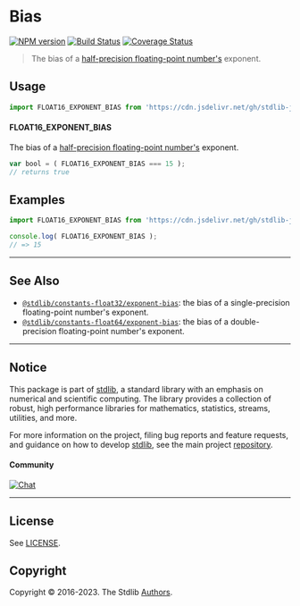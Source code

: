 <!--

@license Apache-2.0

Copyright (c) 2018 The Stdlib Authors.

Licensed under the Apache License, Version 2.0 (the "License");
you may not use this file except in compliance with the License.
You may obtain a copy of the License at

   http://www.apache.org/licenses/LICENSE-2.0

Unless required by applicable law or agreed to in writing, software
distributed under the License is distributed on an "AS IS" BASIS,
WITHOUT WARRANTIES OR CONDITIONS OF ANY KIND, either express or implied.
See the License for the specific language governing permissions and
limitations under the License.

-->

# Bias

[![NPM version][npm-image]][npm-url] [![Build Status][test-image]][test-url] [![Coverage Status][coverage-image]][coverage-url] <!-- [![dependencies][dependencies-image]][dependencies-url] -->

> The bias of a [half-precision floating-point number's][half-precision-floating-point-format] exponent.



<section class="usage">

## Usage

```javascript
import FLOAT16_EXPONENT_BIAS from 'https://cdn.jsdelivr.net/gh/stdlib-js/constants-float16-exponent-bias@deno/mod.js';
```

#### FLOAT16_EXPONENT_BIAS

The bias of a [half-precision floating-point number's][half-precision-floating-point-format] exponent.

```javascript
var bool = ( FLOAT16_EXPONENT_BIAS === 15 );
// returns true
```

</section>

<!-- /.usage -->

<section class="examples">

## Examples

<!-- TODO: better example -->

<!-- eslint no-undef: "error" -->

```javascript
import FLOAT16_EXPONENT_BIAS from 'https://cdn.jsdelivr.net/gh/stdlib-js/constants-float16-exponent-bias@deno/mod.js';

console.log( FLOAT16_EXPONENT_BIAS );
// => 15
```

</section>

<!-- /.examples -->

<!-- Section for related `stdlib` packages. Do not manually edit this section, as it is automatically populated. -->

<section class="related">

* * *

## See Also

-   <span class="package-name">[`@stdlib/constants-float32/exponent-bias`][@stdlib/constants/float32/exponent-bias]</span><span class="delimiter">: </span><span class="description">the bias of a single-precision floating-point number's exponent.</span>
-   <span class="package-name">[`@stdlib/constants-float64/exponent-bias`][@stdlib/constants/float64/exponent-bias]</span><span class="delimiter">: </span><span class="description">the bias of a double-precision floating-point number's exponent.</span>

</section>

<!-- /.related -->

<!-- Section for all links. Make sure to keep an empty line after the `section` element and another before the `/section` close. -->


<section class="main-repo" >

* * *

## Notice

This package is part of [stdlib][stdlib], a standard library with an emphasis on numerical and scientific computing. The library provides a collection of robust, high performance libraries for mathematics, statistics, streams, utilities, and more.

For more information on the project, filing bug reports and feature requests, and guidance on how to develop [stdlib][stdlib], see the main project [repository][stdlib].

#### Community

[![Chat][chat-image]][chat-url]

---

## License

See [LICENSE][stdlib-license].


## Copyright

Copyright &copy; 2016-2023. The Stdlib [Authors][stdlib-authors].

</section>

<!-- /.stdlib -->

<!-- Section for all links. Make sure to keep an empty line after the `section` element and another before the `/section` close. -->

<section class="links">

[npm-image]: http://img.shields.io/npm/v/@stdlib/constants-float16-exponent-bias.svg
[npm-url]: https://npmjs.org/package/@stdlib/constants-float16-exponent-bias

[test-image]: https://github.com/stdlib-js/constants-float16-exponent-bias/actions/workflows/test.yml/badge.svg?branch=main
[test-url]: https://github.com/stdlib-js/constants-float16-exponent-bias/actions/workflows/test.yml?query=branch:main

[coverage-image]: https://img.shields.io/codecov/c/github/stdlib-js/constants-float16-exponent-bias/main.svg
[coverage-url]: https://codecov.io/github/stdlib-js/constants-float16-exponent-bias?branch=main

<!--

[dependencies-image]: https://img.shields.io/david/stdlib-js/constants-float16-exponent-bias.svg
[dependencies-url]: https://david-dm.org/stdlib-js/constants-float16-exponent-bias/main

-->

[chat-image]: https://img.shields.io/gitter/room/stdlib-js/stdlib.svg
[chat-url]: https://gitter.im/stdlib-js/stdlib/

[stdlib]: https://github.com/stdlib-js/stdlib

[stdlib-authors]: https://github.com/stdlib-js/stdlib/graphs/contributors

[umd]: https://github.com/umdjs/umd
[es-module]: https://developer.mozilla.org/en-US/docs/Web/JavaScript/Guide/Modules

[deno-url]: https://github.com/stdlib-js/constants-float16-exponent-bias/tree/deno
[umd-url]: https://github.com/stdlib-js/constants-float16-exponent-bias/tree/umd
[esm-url]: https://github.com/stdlib-js/constants-float16-exponent-bias/tree/esm
[branches-url]: https://github.com/stdlib-js/constants-float16-exponent-bias/blob/main/branches.md

[stdlib-license]: https://raw.githubusercontent.com/stdlib-js/constants-float16-exponent-bias/main/LICENSE

[half-precision-floating-point-format]: https://en.wikipedia.org/wiki/Half-precision_floating-point_format

<!-- <related-links> -->

[@stdlib/constants/float32/exponent-bias]: https://github.com/stdlib-js/constants-float32-exponent-bias/tree/deno

[@stdlib/constants/float64/exponent-bias]: https://github.com/stdlib-js/constants-float64-exponent-bias/tree/deno

<!-- </related-links> -->

</section>

<!-- /.links -->
